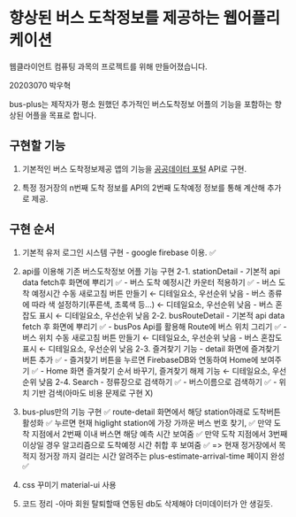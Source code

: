 # 향상된 버스 도착정보를 제공하는 웹어플리케이션

웹클라이언트 컴퓨팅 과목의 프로젝트를 위해 만들어졌습니다.

20203070 박우혁

bus-plus는 제작자가 평소 원했던 추가적인 버스도착정보 어플의 기능을 포함하는 향상된 어플을 목표로 합니다.

## 구현할 기능

1. 기본적인 버스 도착정보제공 앱의 기능을 [공공데이터 포털](https://www.data.go.kr/index.do) API로 구현.

2. 특정 정거장의 n번째 도착 정보를 API의 2번째 도착예정 정보를 통해 계산해 추가로 제공.

## 구현 순서

1. 기본적 유저 로그인 시스템 구현 - google firebase 이용. ✅

2. api를 이용해 기존 버스도착정보 어플 기능 구현
    2-1. stationDetail
        - 기본적 api data fetch후 화면에 뿌리기 ✅
        - 버스 도착 예정시간 카운터 적용하기 ✅
        - 버스 도착 예정시간 수동 새로고침 버튼 만들기 ← 디테일요소, 우선순위 낮음
        - 버스 종류에 따라 색 설정하기(푸른색, 초록색 등...) ← 디테일요소, 우선순위 낮음
        - 버스 혼잡도 표시 ← 디테일요소, 우선순위 낮음
    2-2. busRouteDetail
        - 기본적 api data fetch 후 화면에 뿌리기 ✅
        - busPos Api를 활용해 Route에 버스 위치 그리기 ✅
        - 버스 위치 수동 새로고침 버튼 만들기 ← 디테일요소, 우선순위 낮음
        - 버스 혼잡도 표시 ← 디테일요소, 우선순위 낮음
    2-3. 즐겨찾기 기능
        - detail 화면에 즐겨찾기 버튼 추가 ✅
        - 즐겨찾기 버튼을 누르면 FirebaseDB와 연동하여 Home에 보여주기 ✅
        - Home 화면 즐겨찾기 순서 바꾸기, 즐겨찾기 해제 기능 ← 디테일요소, 우선순위 낮음
    2-4. Search
        - 정류장으로 검색하기 ✅
        - 버스이름으로 검색하기 ✅
        - 위치 기반 검색(아마도 비용 문제로 구현 X)

3. bus-plus만의 기능 구현 ✅
    route-detail 화면에서 해당 station아래로 도착버튼 활성화 ✅
    누르면 현재 higlight station에 가장 가까운 버스 번호 찾기, ✅
        만약 도착 지점에서 2번째 이내 버스면 해당 예측 시간 보여줌 ✅
        만약 도착 지점에서 3번째 이상일 경우 알고리즘으로 도착예정 시간 취합 후 보여줌 ✅
    => 현재 정거장에서 목적지 정거장 까지 걸리는 시간 알려주는 plus-estimate-arrival-time 페이지 완성 ✅

4. css 꾸미기
    material-ui 사용

5. 코드 정리
    -아마 회원 탈퇴할때 연동된 db도 삭제해야 더미데이터가 안 생길듯.
